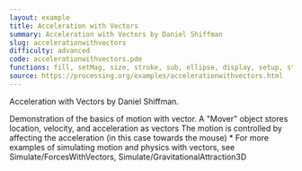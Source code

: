 ```yaml
---
layout: example
title: Acceleration with Vectors
summary: Acceleration with Vectors by Daniel Shiffman
slug: accelerationwithvectors
difficulty: advanced
code: accelerationwithvectors.pde
functions: fill, setMag, size, stroke, sub, ellipse, display, setup, strokeWeight, update, draw, limit, Mover, add, PVector, background
source: https://processing.org/examples/accelerationwithvectors.html
---
```


Acceleration with Vectors by Daniel Shiffman. 

 Demonstration of the basics of motion with vector. A "Mover" object stores location, velocity, and acceleration as vectors The motion is controlled by affecting the acceleration (in this case towards the mouse) * For more examples of simulating motion and physics with vectors, see Simulate/ForcesWithVectors, Simulate/GravitationalAttraction3D
